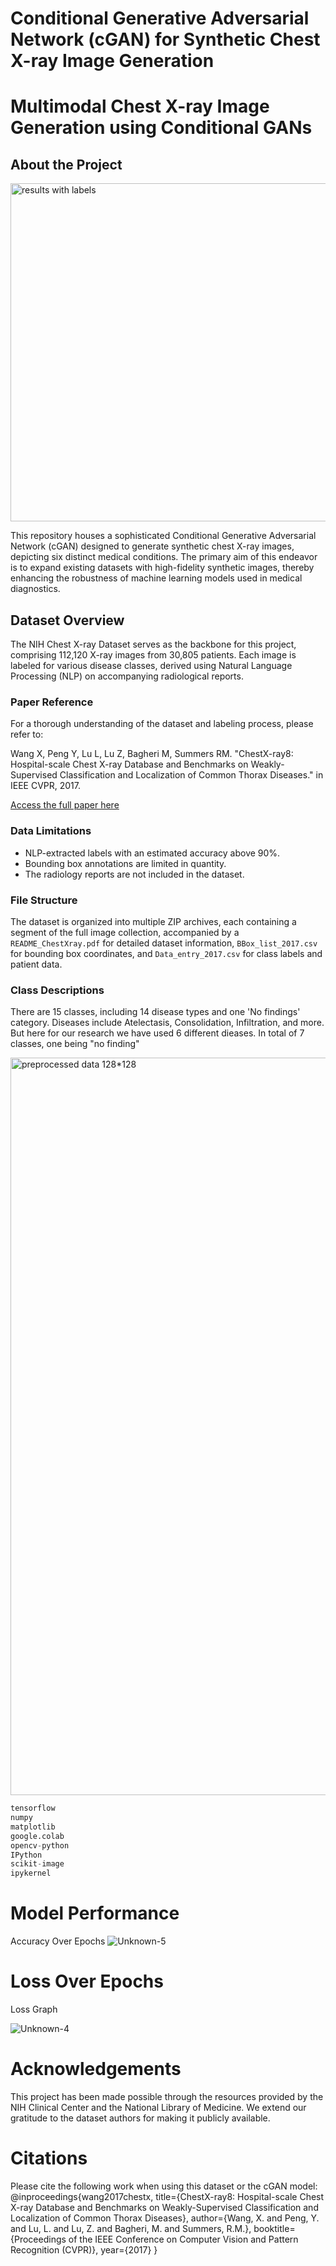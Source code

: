 # Conditional Generative Adversarial Network (cGAN) for Synthetic Chest X-ray Image Generation
# Multimodal Chest X-ray Image Generation using Conditional GANs

## About the Project
<img width="541" alt="results with labels" src="https://github.com/sneha1012/MultiModal-Genesis/assets/79008130/2b790fd1-37f1-458b-951a-703cd52a67d1">

This repository houses a sophisticated Conditional Generative Adversarial Network (cGAN) designed to generate synthetic chest X-ray images, depicting six distinct medical conditions. The primary aim of this endeavor is to expand existing datasets with high-fidelity synthetic images, thereby enhancing the robustness of machine learning models used in medical diagnostics.



## Dataset Overview

The NIH Chest X-ray Dataset serves as the backbone for this project, comprising 112,120 X-ray images from 30,805 patients. Each image is labeled for various disease classes, derived using Natural Language Processing (NLP) on accompanying radiological reports.

### Paper Reference

For a thorough understanding of the dataset and labeling process, please refer to:

Wang X, Peng Y, Lu L, Lu Z, Bagheri M, Summers RM. "ChestX-ray8: Hospital-scale Chest X-ray Database and Benchmarks on Weakly-Supervised Classification and Localization of Common Thorax Diseases." in IEEE CVPR, 2017.

[Access the full paper here](https://link.to.the.paper/if/available)

### Data Limitations

- NLP-extracted labels with an estimated accuracy above 90%.
- Bounding box annotations are limited in quantity.
- The radiology reports are not included in the dataset.

### File Structure

The dataset is organized into multiple ZIP archives, each containing a segment of the full image collection, accompanied by a `README_ChestXray.pdf` for detailed dataset information, `BBox_list_2017.csv` for bounding box coordinates, and `Data_entry_2017.csv` for class labels and patient data.

### Class Descriptions

There are 15 classes, including 14 disease types and one 'No findings' category. Diseases include Atelectasis, Consolidation, Infiltration, and more. But here for our research we have used 6 different dieases. In total of 7 classes, one being "no finding"

<img width="1180" alt="preprocessed data 128*128" src="https://github.com/sneha1012/MultiModal-Genesis/assets/79008130/d1d474d1-e88f-427e-a97a-b0eb85e3aaae">


```python
tensorflow
numpy
matplotlib
google.colab
opencv-python
IPython
scikit-image
ipykernel
```

# Model Performance
Accuracy Over Epochs
![Unknown-5](https://github.com/sneha1012/MultiModal-Genesis/assets/79008130/02506ead-fb47-45fe-9d6f-81b4c7c63f3c)


# Loss Over Epochs
Loss Graph

![Unknown-4](https://github.com/sneha1012/MultiModal-Genesis/assets/79008130/e090e694-89ca-4469-8d85-fe9d72351d08)


# Acknowledgements
This project has been made possible through the resources provided by the NIH Clinical Center and the National Library of Medicine. We extend our gratitude to the dataset authors for making it publicly available.

# Citations
Please cite the following work when using this dataset or the cGAN model:
@inproceedings{wang2017chestx,
  title={ChestX-ray8: Hospital-scale Chest X-ray Database and Benchmarks on Weakly-Supervised Classification and Localization of Common Thorax Diseases},
  author={Wang, X. and Peng, Y. and Lu, L. and Lu, Z. and Bagheri, M. and Summers, R.M.},
  booktitle={Proceedings of the IEEE Conference on Computer Vision and Pattern Recognition (CVPR)},
  year={2017}
}








